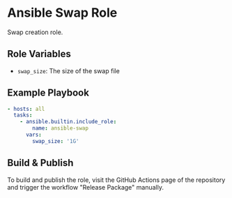 Ansible Swap Role
=================

Swap creation role.

## Role Variables

- `swap_size`: The size of the swap file

## Example Playbook

```yaml
- hosts: all
  tasks:
    - ansible.builtin.include_role:
        name: ansible-swap
      vars:
        swap_size: '1G'
```

## Build & Publish

To build and publish the role, visit the GitHub Actions page of the repository and trigger the workflow "Release Package" manually.
